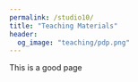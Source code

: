 ```yaml
---
permalink: /studio10/
title: "Teaching Materials"
header: 
  og_image: "teaching/pdp.png"
---
```



This is a good page



